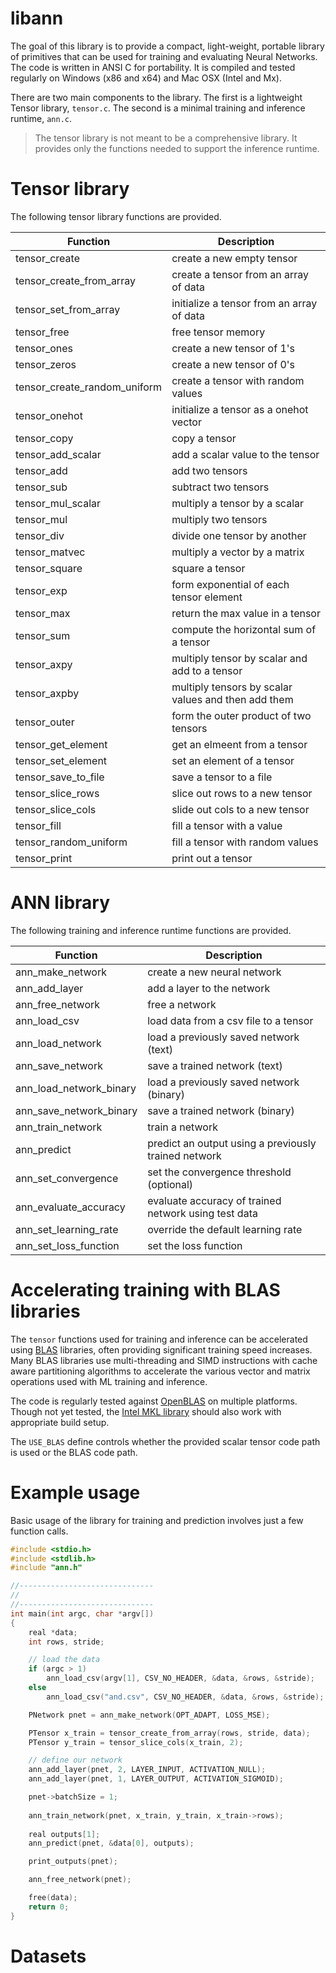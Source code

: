# libann

The goal of this library is to provide a compact, light-weight, portable library
of primitives that can be used for training and evaluating Neural Networks. The
code is written in ANSI C for portability. It is compiled and tested regularly
on Windows (x86 and x64) and Mac OSX (Intel and Mx).

There are two main components to the library. The first is a lightweight Tensor library, `tensor.c`. The second is a minimal training and inference runtime, 
`ann.c`.

>The tensor library is not meant to be a comprehensive library. It provides only
> the functions needed to support the inference runtime.

# Tensor library

The following tensor library functions are provided.

Function | Description
---------|------------
tensor_create | create a new empty tensor
tensor_create_from_array | create a tensor from an array of data
tensor_set_from_array | initialize a tensor from an array of data
tensor_free | free tensor memory
tensor_ones | create a new tensor of 1's
tensor_zeros | create a new tensor of 0's
tensor_create_random_uniform | create a tensor with random values
tensor_onehot | initialize a tensor as a onehot vector
tensor_copy | copy a tensor
tensor_add_scalar | add a scalar value to the tensor
tensor_add | add two tensors
tensor_sub | subtract two tensors
tensor_mul_scalar | multiply a tensor by a scalar
tensor_mul | multiply two tensors
tensor_div | divide one tensor by another
tensor_matvec | multiply a vector by a matrix
tensor_square | square a tensor
tensor_exp | form exponential of each tensor element 
tensor_max | return the max value in a tensor
tensor_sum | compute the horizontal sum of a tensor
tensor_axpy | multiply tensor by scalar and add to a tensor
tensor_axpby | multiply tensors by scalar values and then add them
tensor_outer | form the outer product of two tensors
tensor_get_element | get an elmeent from a tensor
tensor_set_element | set an element of a tensor
tensor_save_to_file | save a tensor to a file
tensor_slice_rows | slice out rows to a new tensor
tensor_slice_cols | slide out cols to a new tensor
tensor_fill | fill a tensor with a value
tensor_random_uniform | fill a tensor with random values
tensor_print | print out a tensor

# ANN library

The following training and inference runtime functions are provided.

Function | Description
-------- | -----------
ann_make_network | create a new neural network
ann_add_layer | add a layer to the network
ann_free_network | free a network
ann_load_csv | load data from a csv file to a tensor
ann_load_network | load a previously saved network (text)
ann_save_network | save a trained network (text)
ann_load_network_binary | load a previously saved network (binary)
ann_save_network_binary | save a trained network (binary)
ann_train_network | train a network
ann_predict | predict an output using a previously trained network
ann_set_convergence | set the convergence threshold (optional)
ann_evaluate_accuracy | evaluate accuracy of trained network using test data
ann_set_learning_rate | override the default learning rate
ann_set_loss_function | set the loss function

# Accelerating training with BLAS libraries

The `tensor` functions used for training and inference can be accelerated
using [BLAS](https://en.wikipedia.org/wiki/Basic_Linear_Algebra_Subprograms) libraries, often providing significant training speed increases. 
Many BLAS libraries use multi-threading and SIMD instructions with cache
aware partitioning algorithms to accelerate the various vector and matrix
operations used with ML training and inference.

The code is regularly tested against [OpenBLAS](https://openblas.net) on
multiple platforms. Though not yet tested, the 
[Intel MKL library](https://www.intel.com/content/www/us/en/developer/tools/oneapi/onemkl.html) should also work with appropriate build setup.

The `USE_BLAS` define controls whether the provided scalar tensor code
path is used or the BLAS code path.

# Example usage

Basic usage of the library for training and prediction involves just a few function
calls.

```c
#include <stdio.h>
#include <stdlib.h>
#include "ann.h"

//------------------------------
//
//------------------------------
int main(int argc, char *argv[])
{
	real *data;
	int rows, stride;

	// load the data
	if (argc > 1)
		ann_load_csv(argv[1], CSV_NO_HEADER, &data, &rows, &stride);
	else
		ann_load_csv("and.csv", CSV_NO_HEADER, &data, &rows, &stride);

	PNetwork pnet = ann_make_network(OPT_ADAPT, LOSS_MSE);

	PTensor x_train = tensor_create_from_array(rows, stride, data);
	PTensor y_train = tensor_slice_cols(x_train, 2);

	// define our network
	ann_add_layer(pnet, 2, LAYER_INPUT, ACTIVATION_NULL);
	ann_add_layer(pnet, 1, LAYER_OUTPUT, ACTIVATION_SIGMOID);

	pnet->batchSize = 1;
	
	ann_train_network(pnet, x_train, y_train, x_train->rows);
	
	real outputs[1];
	ann_predict(pnet, &data[0], outputs);

	print_outputs(pnet);

	ann_free_network(pnet);

	free(data);
	return 0;
}
```

# Datasets

